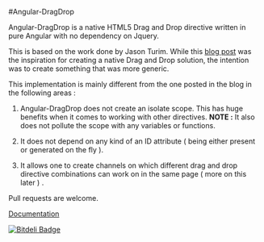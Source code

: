 #Angular-DragDrop

Angular-DragDrop is a native HTML5 Drag and Drop directive written in pure Angular with no dependency on Jquery. 

This is based on the work done by Jason Turim. While this [blog post](http://jasonturim.wordpress.com/2013/09/01/angularjs-drag-and-drop/) was the inspiration for creating a native Drag and Drop solution, the intention was to create something that was more generic. 

This implementation is mainly different from the one posted in the blog in the following areas : 

1. Angular-DragDrop does not create an isolate scope. This has huge benefits when it comes to working with other directives. **NOTE :** It also does not pollute the scope with any variables or functions.

2. It does not depend on any kind of an ID attribute ( being either present or generated on the fly ). 

3. It allows one to create channels on which different drag and drop directive combinations can work on in the same page ( more on this later ) . 

Pull requests are welcome.

[Documentation](http://ganarajpr.github.io/angular-dragdrop/)


[![Bitdeli Badge](https://d2weczhvl823v0.cloudfront.net/ganarajpr/angular-dragdrop/trend.png)](https://bitdeli.com/free "Bitdeli Badge")

